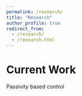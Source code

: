 ```yaml
---
permalink: /research/
title: "Research"
author_profile: true
redirect_from: 
  - /research/
  - /research.html
---
```


# Current Work
Passivity based control
